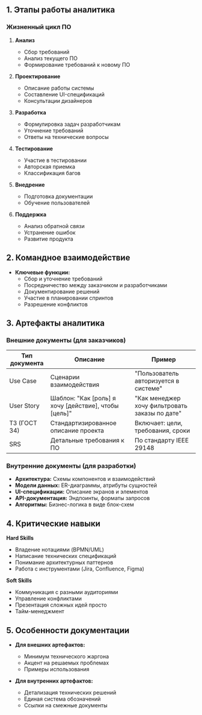 
## 1. Этапы работы аналитика
### Жизненный цикл ПО
1. **Анализ**
   - Сбор требований
   - Анализ текущего ПО
   - Формирование требований к новому ПО

2. **Проектирование**
   - Описание работы системы
   - Составление UI-спецификаций
   - Консультации дизайнеров

3. **Разработка**
   - Формулировка задач разработчикам
   - Уточнение требований
   - Ответы на технические вопросы

4. **Тестирование**
   - Участие в тестировании
   - Авторская приемка
   - Классификация багов

5. **Внедрение**
   - Подготовка документации
   - Обучение пользователей

6. **Поддержка**
   - Анализ обратной связи
   - Устранение ошибок
   - Развитие продукта

## 2. Командное взаимодействие
- **Ключевые функции:**
  - Сбор и уточнение требований
  - Посредничество между заказчиком и разработчиками
  - Документирование решений
  - Участие в планировании спринтов
  - Разрешение конфликтов

## 3. Артефакты аналитика
### Внешние документы (для заказчиков)
| Тип документа | Описание | Пример |
|--------------|----------|--------|
| Use Case | Сценарии взаимодействия | "Пользователь авторизуется в системе" |
| User Story | Шаблон: "Как [роль] я хочу [действие], чтобы [цель]" | "Как менеджер хочу фильтровать заказы по дате" |
| ТЗ (ГОСТ 34) | Стандартизированное описание проекта | Включает: цели, требования, сроки |
| SRS | Детальные требования к ПО | По стандарту IEEE 29148 |

### Внутренние документы (для разработки)
- **Архитектура:** Схемы компонентов и взаимодействий
- **Модели данных:** ER-диаграммы, атрибуты сущностей
- **UI-спецификации:** Описание экранов и элементов
- **API-документация:** Эндпоинты, форматы запросов
- **Алгоритмы:** Бизнес-логика в виде блок-схем

## 4. Критические навыки
**Hard Skills**
- Владение нотациями (BPMN/UML)
- Написание технических спецификаций
- Понимание архитектурных паттернов
- Работа с инструментами (Jira, Confluence, Figma)

**Soft Skills**
- Коммуникация с разными аудиториями
- Управление конфликтами
- Презентация сложных идей просто
- Тайм-менеджмент

## 5. Особенности документации
- **Для внешних артефактов:**
  - Минимум технического жаргона
  - Акцент на решаемых проблемах
  - Примеры использования

- **Для внутренних артефактов:**
  - Детализация технических решений
  - Единая система обозначений
  - Ссылки на смежные документы